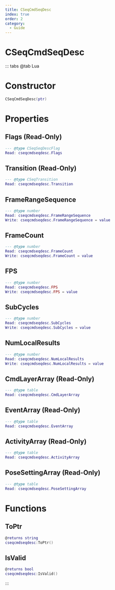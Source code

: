 ```yaml
---
title: CSeqCmdSeqDesc
index: true
order: 2
category:
  - Guide
---
```


# CSeqCmdSeqDesc

::: tabs
@tab Lua
# Constructor
```lua
CSeqCmdSeqDesc(ptr)
```
# Properties
## Flags (Read-Only)
```lua
--- @type CSeqSeqDescFlag
Read: cseqcmdseqdesc.Flags
```
## Transition (Read-Only)
```lua
--- @type CSeqTransition
Read: cseqcmdseqdesc.Transition
```
## FrameRangeSequence 
```lua
--- @type number
Read: cseqcmdseqdesc.FrameRangeSequence
Write: cseqcmdseqdesc.FrameRangeSequence = value
```
## FrameCount 
```lua
--- @type number
Read: cseqcmdseqdesc.FrameCount
Write: cseqcmdseqdesc.FrameCount = value
```
## FPS 
```lua
--- @type number
Read: cseqcmdseqdesc.FPS
Write: cseqcmdseqdesc.FPS = value
```
## SubCycles 
```lua
--- @type number
Read: cseqcmdseqdesc.SubCycles
Write: cseqcmdseqdesc.SubCycles = value
```
## NumLocalResults 
```lua
--- @type number
Read: cseqcmdseqdesc.NumLocalResults
Write: cseqcmdseqdesc.NumLocalResults = value
```
## CmdLayerArray (Read-Only)
```lua
--- @type table
Read: cseqcmdseqdesc.CmdLayerArray
```
## EventArray (Read-Only)
```lua
--- @type table
Read: cseqcmdseqdesc.EventArray
```
## ActivityArray (Read-Only)
```lua
--- @type table
Read: cseqcmdseqdesc.ActivityArray
```
## PoseSettingArray (Read-Only)
```lua
--- @type table
Read: cseqcmdseqdesc.PoseSettingArray
```
# Functions
## ToPtr
```lua
@returns string
cseqcmdseqdesc:ToPtr()
```
## IsValid
```lua
@returns bool
cseqcmdseqdesc:IsValid()
```

:::